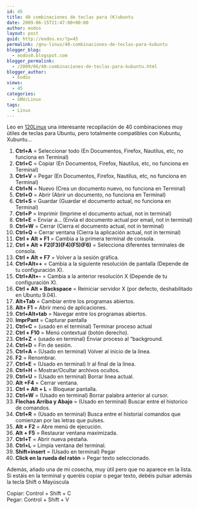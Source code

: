 ```yaml
---
id: 45
title: 40 combinaciones de teclas para (K)ubuntu
date: 2009-06-15T21:47:00+00:00
author: eodos
layout: post
guid: http://eodos.es/?p=45
permalink: /gnu-linux/40-combinaciones-de-teclas-para-kubuntu
blogger_blog:
  - eodos0.blogspot.com
blogger_permalink:
  - /2009/06/40-combinaciones-de-teclas-para-kubuntu.html
blogger_author:
  - Eodos
views:
  - 45
categories:
  - GNU/Linux
tags:
  - Linux
---
```

Leo en [120Linux](http://120linux.com/40-combinaciones-teclas-ubuntu/) una interesante recopilación de 40 combinaciones muy útiles de teclas para Ubuntu, pero totalmente compatibles con Kubuntu, Xubuntu...

1) **Ctrl+A** = Seleccionar todo (En Documentos, Firefox, Nautilus, etc, no funciona en Terminal)  
2) **Ctrl+C** = Copiar (En Documentos, Firefox, Nautilus, etc, no funciona en Terminal)  
3) **Ctrl+V** = Pegar (En Documentos, Firefox, Nautilus, etc, no funciona en Terminal)  
4) **Ctrl+N** = Nuevo (Crea un documento nuevo, no funciona en Terminal)  
5) **Ctrl+O** = Abrir (Abrir un documento, no funciona en Terminal)  
6) **Ctrl+S** = Guardar (Guardar el documento actual, no funciona en Terminal)  
7) **Ctrl+P** = Imprimir (Imprime el documento actual, not in terminal)  
8) **Ctrl+E** = Enviar a… (Envía el documento actual por email, not in terminal)  
9) **Ctrl+W** = Cerrar (Cierra el documento actual, not in terminal)  
10) **Ctrl+Q** = Cerrar ventana (Cierra la aplicación actual, not in terminal)  
11) **Ctrl + Alt + F1** = Cambia a la primera terminal de consola.  
12) **Ctrl + Alt + F2(F3)(F4)(F5)(F6)** = Selecciona diferentes terminales de consola.  
13) **Ctrl + Alt + F7** = Volver a la sesión gráfica.  
14) **Ctrl+Alt++** = Cambia a la siguiente resolución de pantalla (Depende de tu configuración X).  
15) **Ctrl+Alt+-** = Cambia a la anterior resolución X (Depende de tu configuración X).  
16) **Ctrl + Alt + Backspace** = Reiniciar servidor X (por defecto, deshabilitado en Ubuntu 9.04).  
17) **Alt+Tab** = Cambiar entre los programas abiertos.  
18) **Alt+ F1** = Abrir menú de aplicaciones.  
19) **Ctrl+Alt+tab** = Navegar entre los programas abiertos.  
20) **ImprPant** = Capturar pantalla  
21) **Ctrl+C** =  (usado en el terminal) Terminar proceso actual  
22) **Ctrl + F10** = Menú contextual (botón derecho).  
23) **Ctrl+Z** = (usado en terminal) Enviar proceso al “background.  
24) **Ctrl+D** = Fin de sesión.  
25) **Ctrl+A** = (Usado en terminal) Volver al inicio de la linea.  
26) **F2** = Renombrar.  
27) **Ctrl+E** = (Usado en terminal) Ir al final de la linea.  
28) **Ctrl+H** = Mostrar/Ocultar archivos ocultos.  
29) **Ctrl+U** = (Usado en terminal) Borrar linea actual.  
30) **Alt +F4** = Cerrar ventana.  
31) **Ctrl + Alt + L** = Bloquear pantalla.  
32) **Ctrl+W** = (Usado en terminal) Borrar palabra anterior al cursor.  
33) **Flechas Arriba y Abajo** = (Usado en terminal) Buscar entre el historico de comandos.  
34) **Ctrl+R** = (Usado en terminal) Busca entre el historial comandos que comienzan por las letras que pulses.  
35) **Alt + F2** = Abre menú de ejecución.  
36) **Alt + F5** = Restaurar ventana maximizada.  
37) **Ctrl+T** = Abrir nueva pestaña.  
38) **Ctrl+L** = Limpia ventana del terminal.  
39) **Shift+insert** = (Usado en terminal) Pegar  
40) **Click en la rueda del ratón** = Pegar texto seleccionado.

Además, añado una de mi cosecha, muy útil pero que no aparece en la lista.  
Si estáis en la terminal y queréis copiar o pegar texto, debéis pulsar además la tecla Shift o Mayúscula

Copiar: Control + Shift + C  
Pegar: Control + Shift + V
